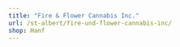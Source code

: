 ```yaml
---
title: "Fire & Flower Cannabis Inc."
url: /st-albert/fire-und-flower-cannabis-inc/
shop: Hanf
---
```

